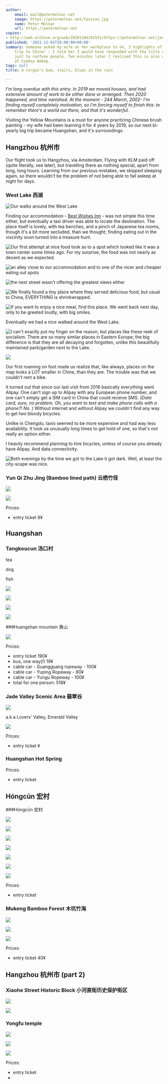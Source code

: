 ```yaml
---
author:
    email: mail@petermolnar.net
    image: https://petermolnar.net/favicon.jpg
    name: Peter Molnar
    url: https://petermolnar.net
copies:
- http://web.archive.org/web/20201106192551/https://petermolnar.net/journal/anhui-zhejiang/
published: '2021-12-01T20:00:00+00:00'
summary: Someone asked my wife at her workplace to ok, 3 highlights of your
    trip to China" - I told her I would have responded with the title above,
    just to confuse people. Two minutes later I realised this is also a description
    of Cowboy Bebop.
tags: null
title: A corgie's bum, stairs, blues in the rain

---
```


*I'm long overdue with this entry. In 2019 we moved houses, and had
extensive amount of work to be either done or arranged. Then 2020
happened, and time vanished. At the moment - 244 March, 2002- I'm
finding myself completely motivation, so I'm forcing myself to finish
this: to remember there's a world out there, and that it's wonderful.*

Visiting the Yellow Mountains is a must for anyone practicing Chinese
brush painting - my wife had been learning it for 4 years by 2019, so
our next bi-yearly big trip became Huangshan, and it's surroundings.

## Hangzhou 杭州市

Our flight took us to Hangzhou, via Amsterdam. Flying with KLM paid off
(quite literally, see later), but travelling there as nothing special,
apart from long, long hours. Learning from our previous mistakes, we
skipped sleeping again, so there wouldn't be the problem of not being
able to fall asleep at night for days.

### West Lake 西湖

![Our walks around the West Lake](map-west_lake_1.png)

Finding our accommodation - [Best Wishes
Inn](https://www.booking.com/hotel/cn/best-wishes-inn.html) - was not
simple this time either, but eventually a taxi driver was able to locate
the destination. The place itself is lovely, with tea benches, and a
pinch of Japanese tea rooms, though it's a bit more secluded, than we
thought; finding eating out in the viscinity soon turned into a treasure
hunt.

![Our first attempt at nice food took as to a spot which looked like it
was a town center some times ago. For my surprise, the food was not
nearly as decent as we expected.](west-lake-area.jpg)

![an alley close to our accommodation and to one of the nicer and
cheaper eating out spots](alley_in_hangzhou-01.jpg)

![the next street wasn't offering the greatest views
either](alley_in_hangzhou-02.jpg)

![We finally found a tiny place where they served delicious food, but
usual to China, EVERYTHING is shrinkwrapped.](everything-is-wrapped.jpg)

![If you want to enjoy a nice meal, find this place. We went back next
day, only to be greeted loudly, with big
smiles.](west-lake-food-recommendation.jpg)

Eventually we had a nice walked around the West Lake.

![I can't exactly put my finger on the reason, but places like these
reek of socialism. There are so many similar places in Eastern Europe;
the big difference is that they are all decaying and forgotten, unlike
this beautifully maintained park/garden next to the
Lake.](west-lake-park-01.jpg)

![](west-lake-park-02.jpg)

Our first roaming on foot made us realize that, like always, places on
the map looks a LOT smaller in Chine, than they are. The trouble was
that we couldn't rent a bike.

It turned out that since our last visit from 2016 basically everything
went Alipay. One can't sign up to Alipay with any European phone number,
and one can't simply get a SIM card in China that could receive SMS.
*(Data card, sure, no problem. Oh, you want to text and make phone calls
with a phone?! No. )* Without internet and without Alipay we couldn't
find any way to get two bloody bicycles.

Unlike in Chengdu, taxis seemed to be more expensive and had way less
availability. It took us unusually long times to get hold of one, so
that's not really an option either.

I heavily recommend planning to hire bicycles, unless of course you
already have Alipay. And data connectivity.

![Both evenings by the time we got to the Lake it got dark. Well, at
least the city-scape was nice.](hangzhou-west-lake-night.jpg)

### Yun Qi Zhu Jing (Bamboo lined path) 云栖竹径

![](map-bamboo_lined_path.png)

![](bamboo-lined-path.jpg)

Prices:

-   entry ticket 8¥

## Huangshan

### Tangkoucun 汤口村

tea

dog

fish

![](dogs-and-people-01.jpg)

![](dogs-and-people-02.jpg)

![](tangkoucun-night.jpg)

![](tangkoucun-day.jpg)

\#\#\#Huangshan mountain 黄山

![](map-huangshan.png)

Prices:

-   entry ticket 190¥
-   bus, one way(!) 19¥
-   cable car - Guangguang ropeway - 100¥
-   cable car - Yuping Ropeway - 90¥
-   cable car - Yungu Ropeway - 100¥
-   total for one person: 518¥

### Jade Valley Scenic Area 翡翠谷

![](map-emerald_valley.png)

a.k.a Lovers' Valley, Emerald Valley

![](abandoned-building.jpg)

Prices:

-   entry ticket ¥

### Huangshan Hot Spring

Prices:

-   entry ticket

## Hóngcūn 宏村

\#\#\#Hóngcūn 宏村

![](map-hongcun.png)

![](hongcun-accommodation.jpg)

![](hongcun-alley.jpg)

![](hongcun-historical-interior.jpg)

![](hongcun-horse-pines-art-students.jpg)

![](hongcun-pines.jpg)

![](hongcun-historical-school.jpg)

Prices:

-   entry ticket

### Mukeng Bamboo Forest 木坑竹海

![](map-mukeng.png)

![](village-in-mukeng-bamboo-forest.jpg)

![](vegetation-in-mukeng-bamboo-forest.jpg)

Prices:

-   entry ticket 40¥

## Hangzhou 杭州市 (part 2)

### Xiaohe Street Historic Block 小河直街历史保护街区

![](map-xiaohe.png)

![](xiaohe.jpg)

### Yongfu temple

![](map-yongfu_temple.png)

![](yongfu-stairs.jpg)

![](buddha-carving-next-to-yongfu.jpg)

Prices:

-   entry ticket
-